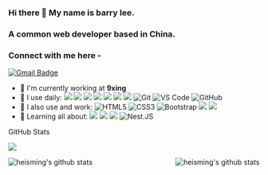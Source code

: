 ### Hi there 👋 My name is barry lee.
### A common web developer based in China.
### Connect with me here -
[![Gmail Badge](https://img.shields.io/badge/-heisming@gmail.com-c14438?style=plastic&logo=Gmail&logoColor=white&link=mailto:heisming@gmail.com)](heisming@gmail.com)

- 🏢 I'm currently working at **9xing**
- 🚀 I use daily:
![](https://img.shields.io/badge/-Vue.js-29beb0?style=flat-square&logo=vue.js&labelColor=ffffff&color=4FC08D)
![](https://img.shields.io/badge/-React-29beb0?style=flat-square&logo=React&labelColor=ffffff&color=61DAFB)
![](https://img.shields.io/badge/-NPM-CB3837?style=flat-square&logo=npm&logoColor=white)
![](https://img.shields.io/badge/-Nodejs-43853d?style=flat-square&logo=Node.js&logoColor=white)
![](https://img.shields.io/badge/-JavaScript-e5cd0c?style=flat-square&logo=JavaScript&labelColor=f7df1e&logoColor=000)
![](https://img.shields.io/badge/-WebPack-1C78C0?style=flat-square&logo=WebPack&logoColor=white)
![](https://img.shields.io/badge/-MySQL-white?style=flat-square&logo=MySQL&logoColor=white&color=fff&labelColor=4479A1)
![Git](https://img.shields.io/badge/-Git-black?style=plastic&logo=git)
![VS Code](https://img.shields.io/badge/-VS%20Code-007ACC?style=plastic&logo=visual-studio-code)
![GitHub](https://img.shields.io/badge/-GitHub-181717?style=plastic&logo=github)
 - 📃 I also use and work: 
![HTML5](https://img.shields.io/badge/-HTML5-E34F26?style=plastic&logo=html5&logoColor=white)
![CSS3](https://img.shields.io/badge/-CSS3-1572B6?style=plastic&logo=css3)
![Bootstrap](https://img.shields.io/badge/-Bootstrap-563D7C?style=plastic&logo=bootstrap)
![](https://img.shields.io/badge/Ant-Design-%230e73ff)
![](https://img.shields.io/badge/UI-Element-%23409eff)
- 🌱 Learning all about:
![](https://img.shields.io/badge/-TypeScript-%23294e80)
![](https://img.shields.io/badge/-Nodejs-43853d?style=flat-square&logo=Node.js&logoColor=white)
![](https://img.shields.io/badge/-MySQL-white?style=flat-square&logo=MySQL&logoColor=white&color=fff&labelColor=4479A1) 
![Nest.JS](https://img.shields.io/badge/-Express.JS-c7b198?style=plastic&logo=Express.JS)

GitHub Stats

![](https://activity-graph.herokuapp.com/graph?username=heisming&theme=github)
<div align="center">
    <a href="https://github.com/heisming">
        <img align="left" src="https://github-readme-stats.vercel.app/api?username=heisming&show_icons=truee&include_all_commits=true&theme=onedark&hide=prs" alt="heisming's github stats"/>
    </a>
    <a href="https://github.com/heisming">
        <img align="right" src="https://github-readme-stats.vercel.app/api/top-langs/?username=heisming&layout=compact&show_icons=truee&include_all_commits=true&theme=onedark&card_width=230" alt="heisming's github stats"/>
    </a>
</div>




<!--
https://blog.csdn.net/qq_37954086/article/details/107947088
**heisming/heisming** is a ✨ _special_ ✨ repository because its `README.md` (this file) appears on your GitHub profile.

Here are some ideas to get you started:

- 🔭 I’m currently working on ...
- 🌱 I’m currently learning ...
- 👯 I’m looking to collaborate on ...
- 🤔 I’m looking for help with ...
- 💬 Ask me about ...
- 📫 How to reach me: ...
- 😄 Pronouns: ...
- ⚡ Fun fact: ...
-->
